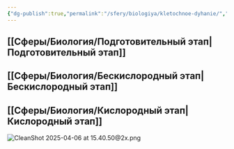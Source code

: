 ```yaml
---
{"dg-publish":true,"permalink":"/sfery/biologiya/kletochnoe-dyhanie/","tags":["Общаябиология"]}
---
```


## [[Сферы/Биология/Подготовительный этап\|Подготовительный этап]]
## [[Сферы/Биология/Бескислородный этап\|Бескислородный этап]] 
## [[Сферы/Биология/Кислородный этап\|Кислородный этап]] 
![CleanShot 2025-04-06 at 15.40.50@2x.png](/img/user/%D0%90%D1%80%D1%85%D0%B8%D0%B2/%D0%9A%D1%8D%D1%88/CleanShot%202025-04-06%20at%2015.40.50@2x.png)